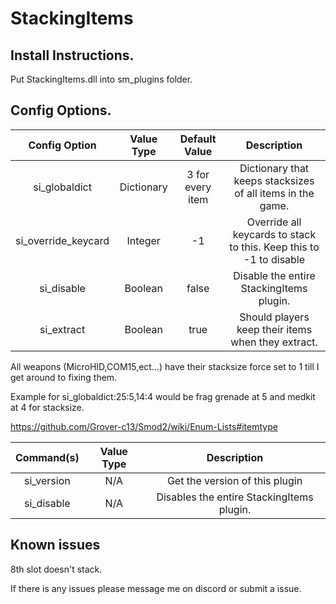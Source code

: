 # StackingItems

## Install Instructions.
Put StackingItems.dll into sm_plugins folder.


## Config Options.
| Config Option              | Value Type      | Default Value | Description |
|   :---:                    |     :---:       |    :---:      |    :---:    |
| si_globaldict       | Dictionary      | 3 for every item            | Dictionary that keeps stacksizes of all items in the game. |
| si_override_keycard     | Integer         | -1       | Override all keycards to stack to this. Keep this to -1 to disable |
| si_disable              | Boolean         | false    | Disable the entire StackingItems plugin. |
| si_extract              | Boolean         | true     | Should players keep their items when they extract. |

All weapons (MicroHID,COM15,ect...) have their stacksize force set to 1 till I get around to fixing them.

Example for si_globaldict:25:5,14:4 would be frag grenade at 5 and medkit at 4 for stacksize.

https://github.com/Grover-c13/Smod2/wiki/Enum-Lists#itemtype


| Command(s)                 | Value Type      | Description                              |
|   :---:                    |     :---:       |    :---:                                 |
| si_version              | N/A             | Get the version of this plugin           |
| si_disable              | N/A             | Disables the entire StackingItems plugin.    |

## Known issues
8th slot doesn't stack.

If there is any issues please message me on discord or submit a issue.
